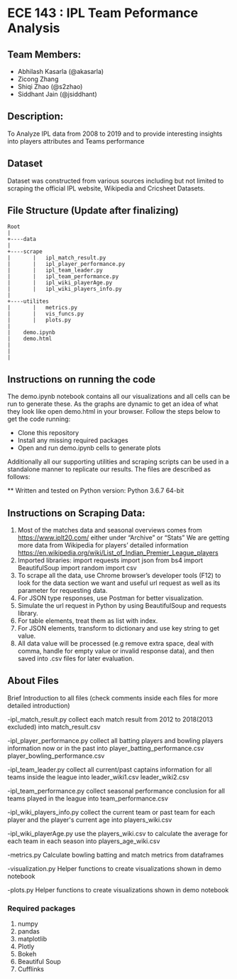# ECE 143 : IPL Team Peformance Analysis

## Team Members:
- Abhilash Kasarla (@akasarla)
- Zicong Zhang
- Shiqi Zhao (@s2zhao)
- Siddhant Jain (@jsiddhant)

## Description:
To Analyze IPL data from 2008 to 2019 and to provide interesting insights into players attributes and Teams performance

## Dataset 

Dataset was constructed from various sources including but not limited to scraping the official IPL website, Wikipedia
and Cricsheet Datasets. 


## File Structure (Update after finalizing)

```
Root
|
+----data
|
+----scrape
|       |   ipl_match_result.py
|       |   ipl_player_performance.py
|       |   ipl_team_leader.py
|       |   ipl_team_performance.py
|       |   ipl_wiki_playerAge.py
|       |   ipl_wiki_players_info.py
|
+----utilites
|       |   metrics.py
|       |   vis_funcs.py
|       |   plots.py
|
|    demo.ipynb
|    demo.html
|    
|    
|    
```

## Instructions on running the code
The demo.ipynb notebook contains all our visualizations and all cells can be run to generate these. As the graphs are dynamic to get an idea of what they look like open demo.html in your browser. Follow the steps below to get the code running:

* Clone this repository
* Install any missing required packages
* Open and run demo.ipynb cells to generate plots

Additionally all our supporting utilities and scraping scripts can be used in a standalone manner to replicate our results. The files are described as follows:

** Written and tested on Python version: Python 3.6.7 64-bit

## Instructions on Scraping Data:

1) Most of the matches data and seasonal overviews comes from https://www.iplt20.com/ either under “Archive” or “Stats”
We are getting more data from Wikipedia for players’ detailed information
https://en.wikipedia.org/wiki/List_of_Indian_Premier_League_players 
2) Imported libraries:
import requests
import json
from bs4 import BeautifulSoup
import random
import csv
3) To scrape all the data, use Chrome browser’s developer tools (F12) to look for the data section we want and useful url request as well as its parameter for requesting data.
4) For JSON type responses, use Postman for better visualization.
5) Simulate the url request in Python by using BeautifulSoup and requests library.
6) For table elements, treat them as list with index.
7) For JSON elements, transform to dictionary and use key string to get value.
8) All data value will be processed (e.g remove extra space, deal with comma, handle for empty value or invalid response data), and then saved into .csv files for later evaluation.

## About Files

Brief Introduction to all files (check comments inside each files for more detailed introduction)

-ipl_match_result.py
collect each match result from 2012 to 2018(2013 excluded) into
match_result.csv

-ipl_player_performance.py
collect all batting players and bowling players information now or in the past into 
player_batting_performance.csv
player_bowling_performance.csv

-ipl_team_leader.py
collect all current/past captains information for all teams inside the league into
leader_wiki1.csv
leader_wiki2.csv

-ipl_team_performance.py
collect seasonal performance conclusion for all teams played in the league into
team_performance.csv

-ipl_wiki_players_info.py
collect the current team or past team for each player and the player's current age into 
players_wiki.csv

-ipl_wiki_playerAge.py
use the players_wiki.csv to calculate the average for each team in each season into
players_age_wiki.csv

-metrics.py
Calculate bowling batting and match metrics from dataframes

-visualization.py
Helper functions to create visualizations shown in demo notebook

-plots.py
Helper functions to create visualizations shown in demo notebook


### Required packages

1. numpy
2. pandas
3. matplotlib
4. Plotly
5. Bokeh
6. Beautiful Soup
7. Cufflinks
